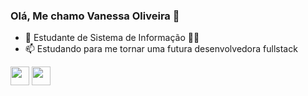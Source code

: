 ### Olá, Me chamo Vanessa Oliveira 🦋
- 🔭 Estudante de Sistema de Informação 👩‍🎓
- 📫 Estudando para me tornar uma futura desenvolvedora fullstack

<img src=https://github.com/TheDudeThatCode/TheDudeThatCode/blob/master/Assets/Earth.gif width="30"> <img src=https://raw.githubusercontent.com/TheDudeThatCode/TheDudeThatCode/master/Assets/Developer.gif width="30">






